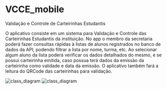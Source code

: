 # VCCE_mobile

Validação e Controle de Carteirinhas Estudantis

O aplicativo consiste em um sistema para Validação e Controle das Carteirinhas 
Estudantis da instituição. No app o membro da secretaria poderá fazer consultas 
rápidas à listas de alunos registrados no banco de dados da API, podendo filtrar 
a lista por nome, turma, etc. Ao selecionar algum aluno da lista poderá verificar
os dados detalhados do mesmo, e se possui carteirinha emitida, caso possua terá 
dados da emissão da carteirinha como validade e data da emissão. O aplicativo 
também fará a leitura do QRCode das carteirinhas para validação.


<img src="https://i.imgur.com/X7AzY6c.png" alt="class_diagram">

<img src="https://i.imgur.com/Xq1lqM1.png" alt="class_diagram">
